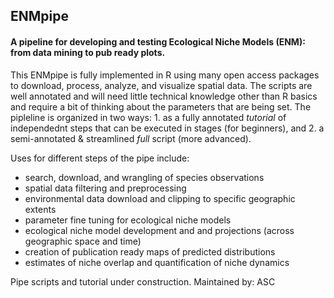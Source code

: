 ## ENMpipe
#### A pipeline for developing and testing Ecological Niche Models (ENM): from data mining to pub ready plots.

This ENMpipe is fully implemented in R using many open access packages to download, process, analyze, and visualize spatial data. The scripts are well annotated and will need little technical knowledge other than R basics and require a bit of thinking about the parameters that are being set. The pipleline is organized in two ways: 1. as a fully annotated *tutorial* of independednt steps that can be executed in stages (for beginners), and 2. a semi-annotated & streamlined *full* script (more advanced).

Uses for different steps of the pipe include:
- search, download, and wrangling of species observations 
- spatial data filtering and preprocessing
- environmental data download and clipping to specific geographic extents
- parameter fine tuning for ecological niche models
- ecological niche model development and and projections (across geographic space and time)
- creation of publication ready maps of predicted distributions
- estimates of niche overlap and quantification of niche dynamics


Pipe scripts and tutorial under construction. Maintained by: ASC
